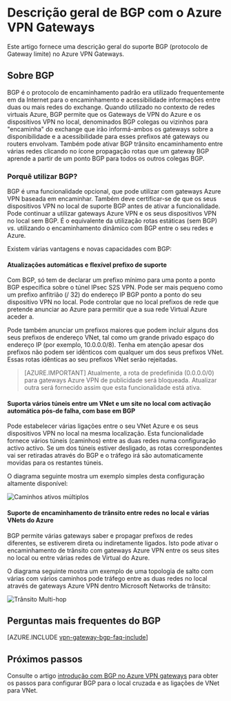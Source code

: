 <properties
   pageTitle="Descrição geral de BGP com o Azure VPN Gateways | Microsoft Azure"
   description="Este artigo fornece uma descrição geral do BGP com o Azure VPN Gateways."
   services="vpn-gateway"
   documentationCenter="na"
   authors="yushwang"
   manager="rossort"
   editor=""
   tags=""/>

<tags
   ms.service="vpn-gateway"
   ms.devlang="na"
   ms.topic="article"
   ms.tgt_pltfrm="na"
   ms.workload="infrastructure-services"
   ms.date="06/16/2016"
   ms.author="yushwang"/>

# <a name="overview-of-bgp-with-azure-vpn-gateways"></a>Descrição geral de BGP com o Azure VPN Gateways

Este artigo fornece uma descrição geral do suporte BGP (protocolo de Gateway limite) no Azure VPN Gateways.

## <a name="about-bgp"></a>Sobre BGP

BGP é o protocolo de encaminhamento padrão era utilizado frequentemente em da Internet para o encaminhamento e acessibilidade informações entre duas ou mais redes do exchange. Quando utilizado no contexto de redes virtuais Azure, BGP permite que os Gateways de VPN do Azure e os dispositivos VPN no local, denominados BGP colegas ou vizinhos para "encaminha" do exchange que irão informá-ambos os gateways sobre a disponibilidade e a acessibilidade para esses prefixos até gateways ou routers envolvam. Também pode ativar BGP trânsito encaminhamento entre várias redes clicando no ícone propagação rotas que um gateway BGP aprende a partir de um ponto BGP para todos os outros colegas BGP.
 
### <a name="why-use-bgp"></a>Porquê utilizar BGP?

BGP é uma funcionalidade opcional, que pode utilizar com gateways Azure VPN baseada em encaminhar. Também deve certificar-se de que os seus dispositivos VPN no local de suporte BGP antes de ativar a funcionalidade. Pode continuar a utilizar gateways Azure VPN e os seus dispositivos VPN no local sem BGP. É o equivalente da utilização rotas estáticas (sem BGP) *vs.* utilizando o encaminhamento dinâmico com BGP entre o seu redes e Azure.

Existem várias vantagens e novas capacidades com BGP:

#### <a name="support-automatic-and-flexible-prefix-updates"></a>Atualizações automáticas e flexível prefixo de suporte

Com BGP, só tem de declarar um prefixo mínimo para uma ponto a ponto BGP específica sobre o túnel IPsec S2S VPN. Pode ser mais pequeno como um prefixo anfitrião (/ 32) do endereço IP BGP ponto a ponto do seu dispositivo VPN no local. Pode controlar que no local prefixos de rede que pretende anunciar ao Azure para permitir que a sua rede Virtual Azure aceder a.
    
Pode também anunciar um prefixos maiores que podem incluir alguns dos seus prefixos de endereço VNet, tal como um grande privado espaço do endereço IP (por exemplo, 10.0.0.0/8). Tenha em atenção apesar dos prefixos não podem ser idênticos com qualquer um dos seus prefixos VNet. Essas rotas idênticas ao seu prefixos VNet serão rejeitadas.

>[AZURE.IMPORTANT] Atualmente, a rota de predefinida (0.0.0.0/0) para gateways Azure VPN de publicidade será bloqueada. Atualizar outra será fornecido assim que esta funcionalidade está ativa.

#### <a name="support-multiple-tunnels-between-a-vnet-and-an-on-premises-site-with-automatic-failover-based-on-bgp"></a>Suporta vários túneis entre um VNet e um site no local com activação automática pós-de falha, com base em BGP

Pode estabelecer várias ligações entre o seu VNet Azure e os seus dispositivos VPN no local na mesma localização. Esta funcionalidade fornece vários túneis (caminhos) entre as duas redes numa configuração activo activo. Se um dos túneis estiver desligado, as rotas correspondentes vai ser retiradas através do BGP e o tráfego irá são automaticamente movidas para os restantes túneis.
    
O diagrama seguinte mostra um exemplo simples desta configuração altamente disponível:
    
![Caminhos ativos múltiplos](./media/vpn-gateway-bgp-overview/multiple-active-tunnels.png)

#### <a name="support-transit-routing-between-your-on-premises-networks-and-multiple-azure-vnets"></a>Suporte de encaminhamento de trânsito entre redes no local e várias VNets do Azure

BGP permite várias gateways saber e propagar prefixos de redes diferentes, se estiverem direta ou indiretamente ligados. Isto pode ativar o encaminhamento de trânsito com gateways Azure VPN entre os seus sites no local ou entre várias redes de Virtual do Azure.
    
O diagrama seguinte mostra um exemplo de uma topologia de salto com várias com vários caminhos pode tráfego entre as duas redes no local através de gateways Azure VPN dentro Microsoft Networks de trânsito:

![Trânsito Multi-hop](./media/vpn-gateway-bgp-overview/full-mesh-transit.png)

## <a name="bgp-faqs"></a>Perguntas mais frequentes do BGP


[AZURE.INCLUDE [vpn-gateway-bgp-faq-include](../../includes/vpn-gateway-bpg-faq-include.md)] 




## <a name="next-steps"></a>Próximos passos

Consulte o artigo [introdução com BGP no Azure VPN gateways](./vpn-gateway-bgp-resource-manager-ps.md) para obter os passos para configurar BGP para o local cruzada e as ligações de VNet para VNet.

